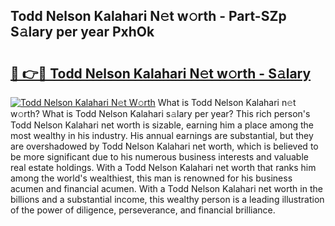 ## Todd Nelson Kalahari N𝚎t w𝚘rth - Part-SZp S𝚊lary per year PxhOk

# <h2><a href="http://gc0hg9.nevu.top/?p=Todd+Nelson+Kalahari">🔗 👉🔴 Todd Nelson Kalahari N𝚎t w𝚘rth - S𝚊lary</a></h2>

[![Todd Nelson Kalahari N𝚎t W𝚘rth](https://i.imgur.com/Oavwk0R.jpeg)](http://gc0hg9.nevu.top/?p=Todd+Nelson+Kalahari)
What is Todd Nelson Kalahari n𝚎t w𝚘rth? What is Todd Nelson Kalahari s𝚊lary per year?
This rich person's Todd Nelson Kalahari net worth is sizable, earning him a place among the most wealthy in his industry. His annual earnings are substantial, but they are overshadowed by Todd Nelson Kalahari net worth, which is believed to be more significant due to his numerous business interests and valuable real estate holdings. With a Todd Nelson Kalahari net worth that ranks him among the world's wealthiest, this man is renowned for his business acumen and financial acumen. With a Todd Nelson Kalahari net worth in the billions and a substantial income, this wealthy person is a leading illustration of the power of diligence, perseverance, and financial brilliance.
